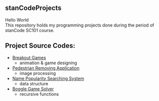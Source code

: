 ## stanCodeProjects
Hello World\
This repository holds my programming projects done during the period of stanCode SC101 course.

## Project Source Codes:
* [Breakout Games](https://github.com/yixuaningithub/stanCodeProjects/blob/main/stanCodeProjects/2_Coder%26User_breakout-games/breakout.py)
  * animation & game designing
* [Pedestrian Removing Application](https://github.com/yixuaningithub/stanCodeProjects/blob/main/stanCodeProjects/3_photoshop/stanCodoshop.py)
  * image processing
* [Name Popularity Searching System](https://github.com/yixuaningithub/stanCodeProjects/blob/main/stanCodeProjects/4_tkinter_web_name-searching-system/babynames.py)
  * data structure
* [Boggle Game Solver](https://github.com/yixuaningithub/stanCodeProjects/blob/main/stanCodeProjects/6_recursion_linked-list/boggle.py)
  * recursive functions
